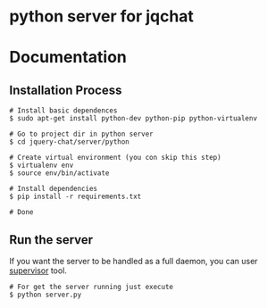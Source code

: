 python server for jqchat
===

Documentation
===

Installation Process
---

	# Install basic dependences
	$ sudo apt-get install python-dev python-pip python-virtualenv

	# Go to project dir in python server
	$ cd jquery-chat/server/python

	# Create virtual environment (you con skip this step)
	$ virtualenv env
	$ source env/bin/activate

	# Install dependencies
	$ pip install -r requirements.txt

	# Done

Run the server
---

If you want the server to be handled as a full daemon,
you can user [supervisor](http://supervisord.org/) tool.

	# For get the server running just execute
	$ python server.py
